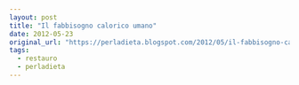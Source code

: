 ```yaml
---
layout: post
title: "Il fabbisogno calorico umano"
date: 2012-05-23
original_url: "https://perladieta.blogspot.com/2012/05/il-fabbisogno-calorico-umano.html"
tags:
  - restauro
  - perladieta
---
```



